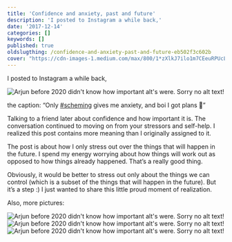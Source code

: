 ```yaml
---
title: 'Confidence and anxiety, past and future'
description: 'I posted to Instagram a while back,'
date: '2017-12-14'
categories: []
keywords: []
published: true
oldslugthing: /confidence-and-anxiety-past-and-future-eb502f3c602b
cover: "https://cdn-images-1.medium.com/max/800/1*zXlkJ7ilo1m7CEeuRPUcLw.png"
---
```


I posted to Instagram a while back,

![Arjun before 2020 didn't know how important alt's were. Sorry no alt text!](https://cdn-images-1.medium.com/max/800/1*zXlkJ7ilo1m7CEeuRPUcLw.png)

the caption: “Only [#scheming](https://www.instagram.com/explore/tags/scheming/) gives me anxiety, and boi I got plans 🚀”

Talking to a friend later about confidence and how important it is. The conversation continued to moving on from your stressors and self-help. I realized this post contains more meaning than I originally assigned to it.

The post is about how I only stress out over the things that will happen in the future. I spend my energy worrying about how things will work out as opposed to how things already happened. That’s a really good thing.

Obviously, it would be better to stress out only about the things we can control (which is a subset of the things that will happen in the future). But it’s a step :) I just wanted to share this little proud moment of realization.

Also, more pictures:

![Arjun before 2020 didn't know how important alt's were. Sorry no alt text!](https://cdn-images-1.medium.com/max/800/1*mx19kFTWUbwV8KBpMW4eEw.png)
![Arjun before 2020 didn't know how important alt's were. Sorry no alt text!](https://cdn-images-1.medium.com/max/800/1*lVJ5o6GwyjGTDNcNeANnJA.png)
![Arjun before 2020 didn't know how important alt's were. Sorry no alt text!](https://cdn-images-1.medium.com/max/800/1*3_pVQ9n_GCOr21L_hhVuJQ.png)